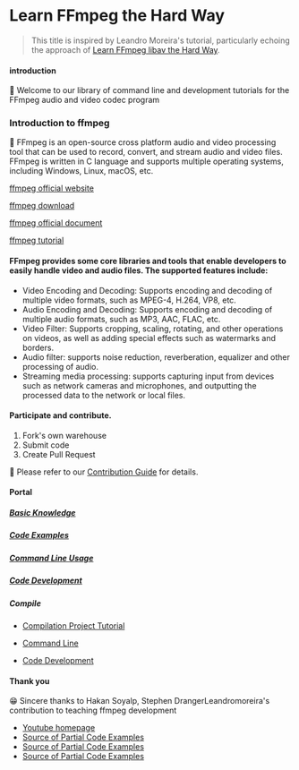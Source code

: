 # Learn FFmpeg the Hard Way

> This title is inspired by Leandro Moreira's tutorial, particularly echoing the approach of [Learn FFmpeg libav the Hard Way](https://github.com/leandromoreira/ffmpeg-libav-tutorial).

#### introduction
📢 Welcome to our library of command line and development tutorials for the FFmpeg audio and video codec program

### Introduction to ffmpeg
🌟  FFmpeg is an open-source cross platform audio and video processing tool that can be used to record, convert, and stream audio and video files. FFmpeg is written in C language and supports multiple operating systems, including Windows, Linux, macOS, etc.

[ffmpeg official website](https://www.ffmpeg.org/)

[ffmpeg download](https://ffmpeg.org/download.html)

[ffmpeg official document](http://ffmpeg.org/ffmpeg-all.html)

[ffmpeg tutorial](https://www.wikiwand.com/en/FFmpeg)

#### FFmpeg provides some core libraries and tools that enable developers to easily handle video and audio files. The supported features include:

* Video Encoding and Decoding: Supports encoding and decoding of multiple video formats, such as MPEG-4, H.264, VP8, etc.
* Audio Encoding and Decoding: Supports encoding and decoding of multiple audio formats, such as MP3, AAC, FLAC, etc.
* Video Filter: Supports cropping, scaling, rotating, and other operations on videos, as well as adding special effects such as watermarks and borders.
* Audio filter: supports noise reduction, reverberation, equalizer and other processing of audio.
* Streaming media processing: supports capturing input from devices such as network cameras and microphones, and outputting the processed data to the network or local files.

#### Participate and contribute. 
1. Fork's own warehouse
2. Submit code
3. Create Pull Request

🚀 Please refer to our [Contribution Guide](./CONTRIBUTING.md) for details. 
#### Portal

##### [Basic Knowledge](./basement/README.md)

##### [Code Examples](./code/README.md)

##### [Command Line Usage](./command/README.md)

##### [Code Development](./document/README.md)

##### Compile
* [Compilation Project Tutorial](./basement/compile/)

* [Command Line](/command/)
* [Code Development](/code/)

#### Thank you

😁 Sincere thanks to Hakan Soyalp, Stephen DrangerLeandromoreira's contribution to teaching ffmpeg development
* [Youtube homepage](https://www.youtube.com/user/nesessoftware)
* [Source of Partial Code Examples](https://github.com/loupus/ffmpeg_tutorial)
* [Source of Partial Code Examples](https://github.com/mpenkov/ffmpeg-tutorial)
* [Source of Partial Code Examples](https://github.com/leandromoreira/ffmpeg-libav-tutorial)
